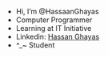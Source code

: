 - Hi, I’m @HassaanGhayas
- Computer Programmer
- Learning at IT Initiative
- Linkedin: <a href = https://www.linkedin.com/in/hassaan-ghayas/>Hassan Ghayas</a>
- ^_~ Student
<!---
HassaanGhayas/HassaanGhayas is a ✨ special ✨ repository because its `README.md` (this file) appears on your GitHub profile.
You can click the Preview link to take a look at your changes.
--->
